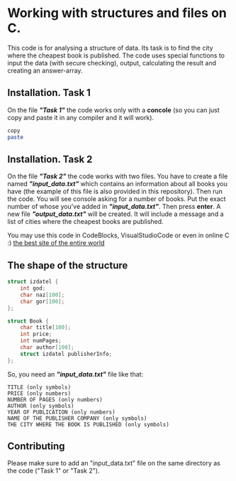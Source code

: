 # Working with  structures and files on C.

This code is for analysing a structure of data. Its task is to find the city where the cheapest book is published. 
The code uses special functions to input the data (with secure checking), output, calculating the result and creating an answer-array.



## Installation. Task 1

On the file ***"Task 1"*** the code works only with a **concole** (so you can just copy and paste it in any compiler and it will work).


```bash
copy
paste
```

## Installation. Task 2

On the file ***"Task 2"*** the code works with two files.
You have to create a file named ***"input_data.txt"*** which contains an information about all books you have (the example of this file is also provided in this repository).
Then run the code.
You will see console asking for a number of books. Put the exact number of whose you've added in ***"input_data.txt"***. Then press **enter**.
A new file ***"output_data.txt"*** will be created. It will include a message and a list of cities where the cheapest books are published.

You may use this code in CodeBlocks, VisualStudioCode or even in online C :) [the best site of the entire world](onlinegdb.com)



## The shape of the structure

```c
struct izdatel {
    int god;
    char naz[100];
    char gor[100];
};

struct Book {
    char title[100];
    int price;
    int numPages;
    char author[100];
    struct izdatel publisherInfo;
};

```
So, you need an ***"input_data.txt"*** file like that:
```
TITLE (only symbols)
PRICE (only numbers)
NUMBER OF PAGES (only numbers)
AUTHOR (only symbols)
YEAR OF PUBLICATION (only numbers)
NAME OF THE PUBLISHER COMPANY (only symbols)
THE CITY WHERE THE BOOK IS PUBLISHED (only symbols)

```


## Contributing

Please make sure to add an "input_data.txt" file on the same directory as the code ("Task 1" or "Task 2").

